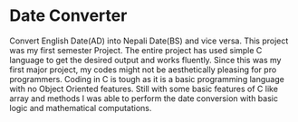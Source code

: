 # Date Converter
Convert English Date(AD) into Nepali Date(BS) and vice versa. This project was my first semester Project. The entire project has used simple C language to get the desired output and works fluently. Since this was my first major project, my codes might not be aesthetically pleasing for pro programmers. 
Coding in C is tough as it is a basic programming language with no Object Oriented features. Still with some basic features of C like array and methods I was able to perform the date conversion with basic logic and mathematical computations.

